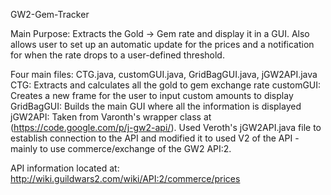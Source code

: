 GW2-Gem-Tracker

Main Purpose: Extracts the Gold -> Gem rate and display it in a GUI. Also allows user to set up an automatic update for the prices and a notification for when the rate drops to a user-defined threshold.

Four main files: CTG.java, customGUI.java, GridBagGUI.java, jGW2API.java
CTG:        Extracts and calculates all the gold to gem exchange rate
customGUI:  Creates a new frame for the user to input custom amounts to display
GridBagGUI: Builds the main GUI where all the information is displayed
jGW2API:    Taken from Varonth's wrapper class at (https://code.google.com/p/j-gw2-api/). Used Veroth's jGW2API.java file
            to establish connection to the API and modified it to used V2 of the API - mainly to use commerce/exchange
            of the GW2 API:2.
            
API information located at: http://wiki.guildwars2.com/wiki/API:2/commerce/prices
